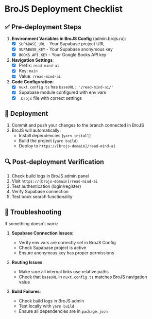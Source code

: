 # BroJS Deployment Checklist

## ✅ Pre-deployment Steps

1. **Environment Variables in BroJS Config** (admin.brojs.ru):
   - [x] `SUPABASE_URL` - Your Supabase project URL
   - [x] `SUPABASE_KEY` - Your Supabase anonymous key
   - [x] `BOOKS_API_KEY` - Your Google Books API key

2. **Navigation Settings**:
   - [x] Prefix: `read-mind-ai`
   - [x] Key: `main`
   - [x] Value: `/read-mind-ai`

3. **Code Configuration**:
   - [x] `nuxt.config.ts` has `baseURL: '/read-mind-ai/'`
   - [x] Supabase module configured with env vars
   - [x] `.brojs` file with correct settings

## 🚀 Deployment

1. Commit and push your changes to the branch connected in BroJS
2. BroJS will automatically:
   - Install dependencies (`yarn install`)
   - Build the project (`yarn build`)
   - Deploy to `https://[brojs-domain]/read-mind-ai`

## 🔍 Post-deployment Verification

1. Check build logs in BroJS admin panel
2. Visit `https://[brojs-domain]/read-mind-ai`
3. Test authentication (login/register)
4. Verify Supabase connection
5. Test book search functionality

## 🐛 Troubleshooting

If something doesn't work:

1. **Supabase Connection Issues**:
   - Verify env vars are correctly set in BroJS Config
   - Check Supabase project is active
   - Ensure anonymous key has proper permissions

2. **Routing Issues**:
   - Make sure all internal links use relative paths
   - Check that `baseURL` in `nuxt.config.ts` matches BroJS navigation value

3. **Build Failures**:
   - Check build logs in BroJS admin
   - Test locally with `yarn build`
   - Ensure all dependencies are in `package.json`